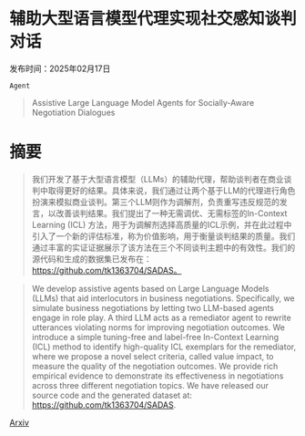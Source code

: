 # 辅助大型语言模型代理实现社交感知谈判对话

发布时间：2025年02月17日

`Agent`

> Assistive Large Language Model Agents for Socially-Aware Negotiation Dialogues

# 摘要

> 我们开发了基于大型语言模型（LLMs）的辅助代理，帮助谈判者在商业谈判中取得更好的结果。具体来说，我们通过让两个基于LLM的代理进行角色扮演来模拟商业谈判。第三个LLM则作为调解剂，负责重写违反规范的发言，以改善谈判结果。我们提出了一种无需调优、无需标签的In-Context Learning (ICL) 方法，用于为调解剂选择高质量的ICL示例，并在此过程中引入了一个新的评估标准，称为价值影响，用于衡量谈判结果的质量。我们通过丰富的实证证据展示了该方法在三个不同谈判主题中的有效性。我们的源代码和生成的数据集已发布在：https://github.com/tk1363704/SADAS。

> We develop assistive agents based on Large Language Models (LLMs) that aid interlocutors in business negotiations. Specifically, we simulate business negotiations by letting two LLM-based agents engage in role play. A third LLM acts as a remediator agent to rewrite utterances violating norms for improving negotiation outcomes. We introduce a simple tuning-free and label-free In-Context Learning (ICL) method to identify high-quality ICL exemplars for the remediator, where we propose a novel select criteria, called value impact, to measure the quality of the negotiation outcomes. We provide rich empirical evidence to demonstrate its effectiveness in negotiations across three different negotiation topics. We have released our source code and the generated dataset at: https://github.com/tk1363704/SADAS.

[Arxiv](https://arxiv.org/abs/2402.01737)